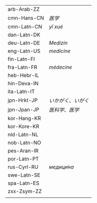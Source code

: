 | | |
|-|-|
| arb-Arab-ZZ |  |
| cmn-Hans-CN | _医学_ |
| cmn-Latn-CN | _yī xué_ |
| dan-Latn-DK |  |
| deu-Latn-DE | _Medizin_ |
| eng-Latn-US | _medicine_ |
| fin-Latn-FI |  |
| fra-Latn-FR | _médecine_ |
| heb-Hebr-IL |  |
| hin-Deva-IN |  |
| ita-Latn-IT |  |
| jpn-Hrkt-JP | _いかがく_、_いがく_ |
| jpn-Jpan-JP | _医科学_、_医学_ |
| kor-Hang-KR |  |
| kor-Kore-KR |  |
| nld-Latn-NL |  |
| nob-Latn-NO |  |
| pes-Aran-IR |  |
| por-Latn-PT |  |
| rus-Cyrl-RU | _медици́на_ |
| swe-Latn-SE |  |
| spa-Latn-ES |  |
| zxx-Zsym-ZZ |  |
|  |  |
